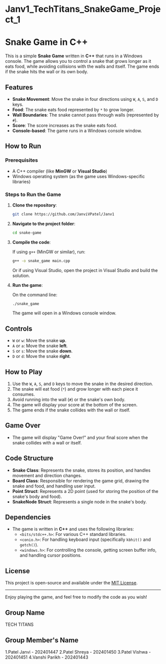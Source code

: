 # Janv1_TechTitans_SnakeGame_Project_1
# Snake Game in C++

This is a simple **Snake Game** written in **C++** that runs in a Windows console. The game allows you to control a snake that grows longer as it eats food, while avoiding collisions with the walls and itself. The game ends if the snake hits the wall or its own body.

## Features

- **Snake Movement**: Move the snake in four directions using `W`, `A`, `S`, and `D` keys.
- **Food**: The snake eats food represented by `*` to grow longer.
- **Wall Boundaries**: The snake cannot pass through walls (represented by `#`).
- **Score**: The score increases as the snake eats food.
- **Console-based**: The game runs in a Windows console window.

## How to Run

### Prerequisites

- A C++ compiler (like **MinGW** or **Visual Studio**)
- Windows operating system (as the game uses Windows-specific libraries)

### Steps to Run the Game

1. **Clone the repository**:

    ```bash
    git clone https://github.com/JanviVPatel/Janv1
    ```

2. **Navigate to the project folder**:

    ```bash
    cd snake-game
    ```

3. **Compile the code**:

    If using `g++` (MinGW or similar), run:

    ```bash
    g++ -o snake_game main.cpp
    ```

    Or if using Visual Studio, open the project in Visual Studio and build the solution.

4. **Run the game**:

    On the command line:

    ```bash
    ./snake_game
    ```

    The game will open in a Windows console window.

## Controls

- `W` or `w`: Move the snake **up**.
- `A` or `a`: Move the snake **left**.
- `S` or `s`: Move the snake **down**.
- `D` or `d`: Move the snake **right**.

## How to Play

1. Use the `W`, `A`, `S`, and `D` keys to move the snake in the desired direction.
2. The snake will eat food (`*`) and grow longer with each piece it consumes.
3. Avoid running into the wall (`#`) or the snake's own body.
4. The game will display your score at the bottom of the screen.
5. The game ends if the snake collides with the wall or itself.

## Game Over

- The game will display "Game Over!" and your final score when the snake collides with a wall or itself.

## Code Structure

- **Snake Class**: Represents the snake, stores its position, and handles movement and direction changes.
- **Board Class**: Responsible for rendering the game grid, drawing the snake and food, and handling user input.
- **Point Struct**: Represents a 2D point (used for storing the position of the snake's body and food).
- **SnakeNode Struct**: Represents a single node in the snake's body.

## Dependencies

- The game is written in **C++** and uses the following libraries:
    - `<bits/stdc++.h>`: For various C++ standard libraries.
    - `<conio.h>`: For handling keyboard input (specifically `kbhit()` and `getch()`).
    - `<windows.h>`: For controlling the console, getting screen buffer info, and handling cursor positions.

## License

This project is open-source and available under the [MIT License](LICENSE).

---

Enjoy playing the game, and feel free to modify the code as you wish!

## Group Name
TECH TITANS

## Group Member's Name

1.Patel Janvi - 202401447
2.Patel Shreya - 202401450
3.Patel Vishwa - 202401451
4.Vanshi Parikh - 202401443

